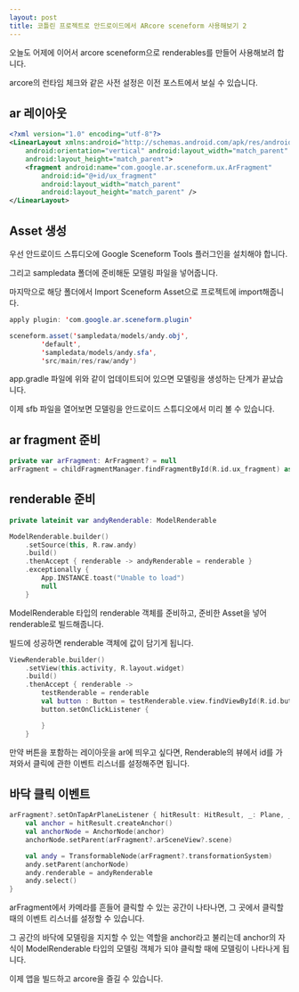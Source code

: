 ```yaml
---
layout: post
title: 코틀린 프로젝트로 안드로이드에서 ARcore sceneform 사용해보기 2
---
```


오늘도 어제에 이어서 arcore sceneform으로 renderables를 만들어 사용해보려 합니다.

arcore의 런타임 체크와 같은 사전 설정은 이전 포스트에서 보실 수 있습니다.

## ar 레이아웃

```xml
<?xml version="1.0" encoding="utf-8"?>
<LinearLayout xmlns:android="http://schemas.android.com/apk/res/android"
    android:orientation="vertical" android:layout_width="match_parent"
    android:layout_height="match_parent">
    <fragment android:name="com.google.ar.sceneform.ux.ArFragment"
        android:id="@+id/ux_fragment"
        android:layout_width="match_parent"
        android:layout_height="match_parent" />
</LinearLayout>
```

## Asset 생성 

우선 안드로이드 스튜디오에 Google Sceneform Tools 플러그인을 설치해야 합니다.

그리고 sampledata 폴더에 준비해둔 모델링 파일을 넣어줍니다.

마지막으로 해당 폴더에서 Import Sceneform Asset으로 프로젝트에 import해줍니다.

```java
apply plugin: 'com.google.ar.sceneform.plugin'

sceneform.asset('sampledata/models/andy.obj',
        'default',
        'sampledata/models/andy.sfa',
        'src/main/res/raw/andy')
```

app.gradle 파일에 위와 같이 업데이트되어 있으면 모델링을 생성하는 단계가 끝났습니다.

이제 sfb 파일을 열어보면 모델링을 안드로이드 스튜디오에서 미리 볼 수 있습니다.

## ar fragment 준비

```kotlin
private var arFragment: ArFragment? = null
arFragment = childFragmentManager.findFragmentById(R.id.ux_fragment) as? ArFragment
```

## renderable 준비

```kotlin
private lateinit var andyRenderable: ModelRenderable

ModelRenderable.builder()
    .setSource(this, R.raw.andy)
    .build()
    .thenAccept { renderable -> andyRenderable = renderable }
    .exceptionally {
        App.INSTANCE.toast("Unable to load")
        null
    }
```

ModelRenderable 타입의 renderable 객체를 준비하고, 준비한 Asset을 넣어 renderable로 빌드해줍니다.

빌드에 성공하면 renderable 객체에 값이 담기게 됩니다.

```kotlin
ViewRenderable.builder()
    .setView(this.activity, R.layout.widget)
    .build()
    .thenAccept { renderable -> 
        testRenderable = renderable
        val button : Button = testRenderable.view.findViewById(R.id.button) as Button
        button.setOnClickListener {

        }
    }
```

만약 버튼을 포함하는 레이아웃을 ar에 띄우고 싶다면, Renderable의 뷰에서 id를 가져와서 클릭에 관한 이벤트 리스너를 설정해주면 됩니다.

## 바닥 클릭 이벤트

```kotlin
arFragment?.setOnTapArPlaneListener { hitResult: HitResult, _: Plane, _: MotionEvent ->
    val anchor = hitResult.createAnchor()
    val anchorNode = AnchorNode(anchor)
    anchorNode.setParent(arFragment?.arSceneView?.scene)

    val andy = TransformableNode(arFragment?.transformationSystem)
    andy.setParent(anchorNode)
    andy.renderable = andyRenderable
    andy.select()
}
```

arFragment에서 카메라를 흔들어 클릭할 수 있는 공간이 나타나면, 그 곳에서 클릭할 때의 이벤트 리스너를 설정할 수 있습니다.

그 공간의 바닥에 모델링을 지지할 수 있는 역할을 anchor라고 불리는데 anchor의 자식이 ModelRenderable 타입의 모델링 객체가 되야 클릭할 때에 모델링이 나타나게 됩니다.

이제 앱을 빌드하고 arcore을 즐길 수 있습니다.